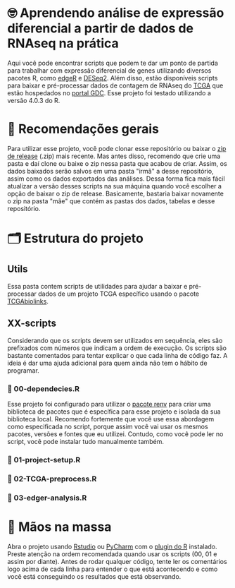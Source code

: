 # 🤓 Aprendendo análise de expressão diferencial a partir de dados de RNAseq na prática
Aqui você pode encontrar scripts que podem te dar um ponto de partida para trabalhar com expressão diferencial de genes utilizando diversos pacotes R, como [edgeR](http://bioconductor.org/packages/release/bioc/html/edgeR.html) e [DESeq2](https://bioconductor.org/packages/release/bioc/html/DESeq2.html). Além disso, estão disponíveis scripts para baixar e pré-processar dados de contagem de RNAseq do [TCGA](https://www.cancer.gov/about-nci/organization/ccg/research/structural-genomics/tcga) que estão hospedados no [portal GDC](https://portal.gdc.cancer.gov). Esse projeto foi testado utilizando a versão 4.0.3 do R.

# 🎯 Recomendações gerais
Para utilizar esse projeto, você pode clonar esse repositório ou baixar o [zip de release](https://github.com/valengo/learning-DGE-analysis/releases) (.zip) mais recente. Mas antes disso, recomendo que crie uma pasta e daí clone ou baixe o zip nessa pasta que acabou de criar. Assim, os dados baixados serão salvos em uma pasta "irmã" a desse repositório, assim como os dados exportados das análises. Dessa forma fica mais fácil atualizar a versão desses scripts na sua máquina quando você escolher a opção de baixar o zip de release. Basicamente, bastaria baixar novamente o zip na pasta "mãe" que contém as pastas dos dados, tabelas e desse repositório. 

# 🗂 Estrutura do projeto
## Utils
Essa pasta contem scripts de utilidades para ajudar a baixar e pré-processar dados de um projeto TCGA específico usando o pacote [TCGAbiolinks](https://bioconductor.org/packages/release/bioc/html/TCGAbiolinks.html).
## XX-scripts
Considerando que os scripts devem ser utilizados em sequência, eles são prefixados com números que indicam a ordem de execução. Os scripts são bastante comentados para tentar explicar o que cada linha de código faz. A ideia é dar uma ajuda adicional para quem ainda não tem o hábito de programar.
### 🔗 00-dependecies.R
Esse projeto foi configurado para utilizar o [pacote renv](https://rstudio.github.io/renv/articles/renv.html) para criar uma biblioteca de pacotes que é específica para esse projeto e isolada da sua biblioteca local. Recomendo fortemente que você use essa abordagem como especificada no script, porque assim você vai usar os mesmos pacotes, versões e fontes que eu utilizei. Contudo, como você pode ler no script, você pode instalar tudo manualmente também. 
### 🔗 01-project-setup.R
### 🔗 02-TCGA-preprocess.R
### 🔗 03-edger-analysis.R 
# 🚀 Mãos na massa
Abra o projeto usando [Rstudio](https://rstudio.com) ou [PyCharm](https://www.jetbrains.com/pycharm/) com o [plugin do R](https://www.jetbrains.com/help/pycharm/r-plugin-support.html) instalado. Preste atenção na ordem recomendada quando usar os scripts (00, 01 e assim por diante). Antes de rodar qualquer código, tente ler os comentários logo acima de cada linha para entender o que está acontecendo e como você está conseguindo os resultados que está observando.

